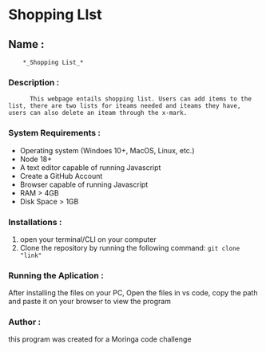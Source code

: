 # Shopping LIst

## Name :
        *_Shopping List_* 



### Description :    
          This webpage entails shopping list. Users can add items to the list, there are two lists for iteams needed and iteams they have, users can also delete an iteam through the x-mark.


### System Requirements :
  - Operating system (Windoes 10+, MacOS, Linux, etc.)
  - Node 18+
  - A text editor capable of running Javascript
  - Create a GitHub  Account   
  - Browser capable of running Javascript  
  - RAM > 4GB 
  - Disk Space > 1GB          


### Installations :
 1. open your terminal/CLI on your computer
 2. Clone the repository by running the following command:
   `git clone "link"`

                  


### Running the Aplication :
 After installing the files on your PC, Open the files in vs code, copy the path and paste it on your browser to view the program

### Author :
this program was created for a Moringa code challenge
